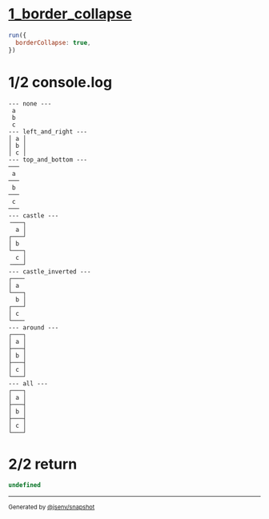 # [1_border_collapse](../../table_3_cells_same_column.test.mjs#L91)

```js
run({
  borderCollapse: true,
})
```

# 1/2 console.log

```console
--- none ---
 a 
 b 
 c 
--- left_and_right ---
│ a │
│ b │
│ c │
--- top_and_bottom ---
───
 a 
───
 b 
───
 c 
───
--- castle ---
╶───┐
  a │
┌───┘
│ b  
└───┐
  c │
╶───┘
--- castle_inverted ---
┌───╴
│ a  
└───┐
  b │
┌───┘
│ c  
└───╴
--- around ---
┌───┐
│ a │
├───┤
│ b │
├───┤
│ c │
└───┘
--- all ---
┌───┐
│ a │
├───┤
│ b │
├───┤
│ c │
└───┘
```

# 2/2 return

```js
undefined
```

---

<sub>
  Generated by <a href="https://github.com/jsenv/core/tree/main/packages/tooling/snapshot">@jsenv/snapshot</a>
</sub>
